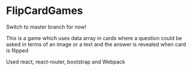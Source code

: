 # FlipCardGames

Switch to master branch for now!

This is a game which uses data array in cards where a question could be asked in terms of an image or a text and the answer is revealed when card is flipped 

Used react, react-router, bootstrap and Webpack 
